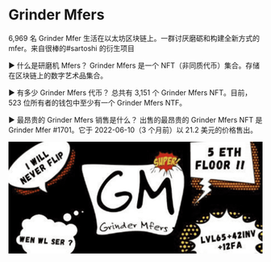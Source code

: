 # Grinder Mfers

6,969 名 Grinder Mfer 生活在以太坊区块链上。一群讨厌磨砺和构建全新方式的mfer。来自很棒的#sartoshi 的衍生项目

▶ 什么是研磨机 Mfers？
Grinder Mfers 是一个 NFT（非同质代币）集合。存储在区块链上的数字艺术品集合。

▶ 有多少 Grinder Mfers 代币？
总共有 3,151 个 Grinder Mfers NFT。目前，523 位所有者的钱包中至少有一个 Grinder Mfers NTF。

▶ 最昂贵的 Grinder Mfers 销售是什么？
出售的最昂贵的 Grinder Mfers NFT 是 Grinder Mfer #1701。它于 2022-06-10（3 个月前）以 21.2 美元的价格售出。

![nft](213123_new.png)
